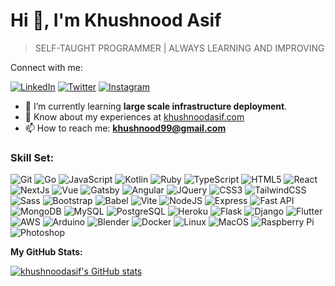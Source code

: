 
# Hi 👋, I'm Khushnood Asif

> SELF-TAUGHT PROGRAMMER | ALWAYS LEARNING AND IMPROVING

Connect with me:

[![LinkedIn](https://img.shields.io/badge/-LinkedIn-0077B5?style=flat&logo=linkedin&logoColor=white)](https://www.linkedin.com/in/khushnoodasif/)
[![Twitter](https://img.shields.io/badge/-Twitter-1DA1F2?style=flat&logo=twitter&logoColor=white)](https://twitter.com/kush_a9_)
[![Instagram](https://img.shields.io/badge/-Instagram-E4405F?style=flat&logo=instagram&logoColor=white)](https://instagram.com/kush_a9_)

- 🌱 I’m currently learning **large scale infrastructure deployment**.
- 📄 Know about my experiences at [khushnoodasif.com](https://khushnoodasif.com)
- 📫 How to reach me: **khushnood99@gmail.com**

### Skill Set:
![Git](https://img.shields.io/badge/-Git-333333?style=flat&logo=git)
![Go](https://img.shields.io/badge/-Go-333333?style=flat&logo=go)
![JavaScript](https://img.shields.io/badge/-JavaScript-333333?style=flat&logo=javascript)
![Kotlin](https://img.shields.io/badge/-Kotlin-333333?style=flat&logo=kotlin)
![Ruby](https://img.shields.io/badge/-Ruby-333333?style=flat&logo=ruby)
![TypeScript](https://img.shields.io/badge/-TypeScript-333333?style=flat&logo=typescript)
![HTML5](https://img.shields.io/badge/-HTML5-333333?style=flat&logo=html5)
![React](https://img.shields.io/badge/-React-333333?style=flat&logo=react)
![NextJs](https://img.shields.io/badge/-NextJs-333333?style=flat&logo=next.js)
![Vue](https://img.shields.io/badge/-Vue-333333?style=flat&logo=vue.js)
![Gatsby](https://img.shields.io/badge/-Gatsby-333333?style=flat&logo=gatsby)
![Angular](https://img.shields.io/badge/-Angular-333333?style=flat&logo=angular)
![JQuery](https://img.shields.io/badge/-JQuery-333333?style=flat&logo=jquery)
![CSS3](https://img.shields.io/badge/-CSS3-333333?style=flat&logo=css3)
![TailwindCSS](https://img.shields.io/badge/-TailwindCSS-333333?style=flat&logo=tailwindcss)
![Sass](https://img.shields.io/badge/-Sass-333333?style=flat&logo=sass)
![Bootstrap](https://img.shields.io/badge/-Bootstrap-333333?style=flat&logo=bootstrap)
![Babel](https://img.shields.io/badge/-Babel-333333?style=flat&logo=babel)
![Vite](https://img.shields.io/badge/-Vite-333333?style=flat&logo=vite)
![NodeJS](https://img.shields.io/badge/-NodeJS-333333?style=flat&logo=node.js)
![Express](https://img.shields.io/badge/-Express-333333?style=flat&logo=express)
![Fast API](https://img.shields.io/badge/-FastAPI-333333?style=flat&logo=fastapi)
![MongoDB](https://img.shields.io/badge/-MongoDB-333333?style=flat&logo=mongodb)
![MySQL](https://img.shields.io/badge/-MySQL-333333?style=flat&logo=mysql)
![PostgreSQL](https://img.shields.io/badge/-PostgreSQL-333333?style=flat&logo=postgresql)
![Heroku](https://img.shields.io/badge/-Heroku-333333?style=flat&logo=heroku)
![Flask](https://img.shields.io/badge/-Flask-333333?style=flat&logo=flask)
![Django](https://img.shields.io/badge/-Django-333333?style=flat&logo=django)
![Flutter](https://img.shields.io/badge/-Flutter-333333?style=flat&logo=flutter)
![AWS](https://img.shields.io/badge/-AWS-333333?style=flat&logo=amazon-aws)
![Arduino](https://img.shields.io/badge/-Arduino-333333?style=flat&logo=arduino)
![Blender](https://img.shields.io/badge/-Blender-333333?style=flat&logo=blender)
![Docker](https://img.shields.io/badge/-Docker-333333?style=flat&logo=docker)
![Linux](https://img.shields.io/badge/-Linux-333333?style=flat&logo=linux)
![MacOS](https://img.shields.io/badge/-MacOS-333333?style=flat&logo=apple)
![Raspberry Pi](https://img.shields.io/badge/-RaspberryPi-333333?style=flat&logo=raspberry-pi)
![Photoshop](https://img.shields.io/badge/-Photoshop-333333?style=flat&logo=adobe-photoshop)


<b>My GitHub Stats:</b>

<a href="http://www.github.com/khushnoodasif"><img src="https://github-readme-stats.vercel.app/api?username=khushnoodasif&show_icons=true&hide=&count_private=true&title_color=0891b2&text_color=ffffff&icon_color=0891b2&bg_color=1c1917&hide_border=true&show_icons=true" alt="khushnoodasif's GitHub stats" /></a>
